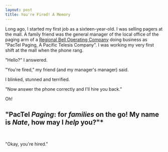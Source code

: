 ```yaml
---
layout: post
title: You're Fired! A Memory
---
```

Long ago, I started my first job as a sixteen-year-old. I was selling pagers at the mall. A family friend was the general manager of the local office of the paging arm of a [Regional Bell Operating Company](https://en.wikipedia.org/wiki/Regional_Bell_Operating_Company) doing business as "PacTel Paging, A Pacific Telesis Company". I was working my very first shift at the mall when the phone rang.

"Hello?" I answered.

"You're fired," my friend (and my manager's manager) said.

I blinked, stunned and terrified.

"Now answer the phone correctly and I'll hire you back."

Oh!

## "PacTel *Paging*: for *families* on the go! My name is *Nate*, how may I *help* you?"*

<br />

"Okay, you're hired."
